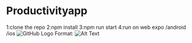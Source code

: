 # Productivityapp

1:clone the repo
2:npm install
3:npm run start
4:run on web expo /android /ios
![GitHub Logo](/scren)
Format: ![Alt Text](url)
